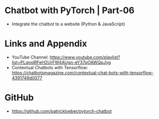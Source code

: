 # Chatbot with PyTorch | Part-06

* Integrate the chatbot to a website (Python & JavaScript)

Links and Appendix
========================================================

- YouTube Channel: https://www.youtube.com/playlist?list=PLqnslRFeH2UrFW4AUgn-eY37qOAWQpJyg
- Contextual Chatbots with Tensorflow: https://chatbotsmagazine.com/contextual-chat-bots-with-tensorflow-4391749d0077


GitHub
========================================================

- https://github.com/patrickloeber/pytorch-chatbot
